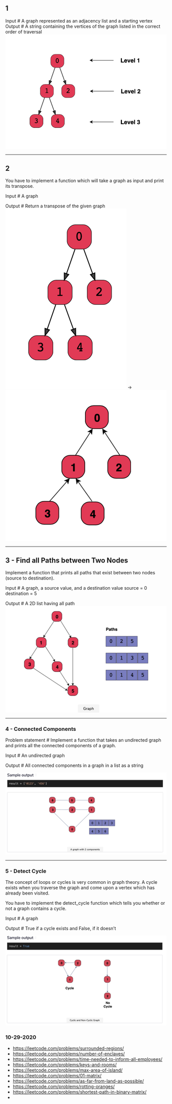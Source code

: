 ## 1 

Input #
A graph represented as an adjacency list and a starting vertex
Output #
A string containing the vertices of the graph listed in the correct order of traversal
![Screen_Shot_2020-10-26_at_7.56.46_PM](/processed/images/Screen_Shot_2020-10-26_at_7.56.46_PM.png)


---

## 2 

	
You have to implement a function which will take a graph as input and print its transpose.

Input #
A graph

Output #
Return a transpose of the given graph
![Screen_Shot_2020-10-26_at_7.58.08_PM](/processed/images/Screen_Shot_2020-10-26_at_7.58.08_PM.png) -> ![Screen_Shot_2020-10-26_at_7.58.27_PM](/processed/images/Screen_Shot_2020-10-26_at_7.58.27_PM.png)


---
## 3 - Find all Paths between Two Nodes

Implement a function that prints all paths that exist between two nodes (source to destination).

Input #
A graph, a source value, and a destination value
source = 0 destination = 5

Output #
A 2D list having all path
![Screen_Shot_2020-10-26_at_7.59.43_PM](/processed/images/Screen_Shot_2020-10-26_at_7.59.43_PM.png)

---

### 4 - Connected Components

Problem statement #
Implement a function that takes an undirected graph and prints all the connected components of a graph.

Input #
An undirected graph

Output #
All connected components in a graph in a list as a string

![Screen_Shot_2020-10-28_at_8.05.15_PM](/processed/images/Screen_Shot_2020-10-28_at_8.05.15_PM.png)

---

### 5 - Detect Cycle

The concept of loops or cycles is very common in graph theory. A cycle exists when you traverse the graph and come upon a vertex which has already been visited.

You have to implement the detect_cycle function which tells you whether or not a graph contains a cycle.

Input #
A graph

Output #
True if a cycle exists and False, if it doesn’t

![Pasted_image_20201028200917](/processed/images/Pasted_image_20201028200917.png)


### 10-29-2020
- https://leetcode.com/problems/surrounded-regions/
- https://leetcode.com/problems/number-of-enclaves/
- https://leetcode.com/problems/time-needed-to-inform-all-employees/
- https://leetcode.com/problems/keys-and-rooms/
- https://leetcode.com/problems/max-area-of-island/
- https://leetcode.com/problems/01-matrix/
- https://leetcode.com/problems/as-far-from-land-as-possible/
- https://leetcode.com/problems/rotting-oranges/  
- https://leetcode.com/problems/shortest-path-in-binary-matrix/
- 
